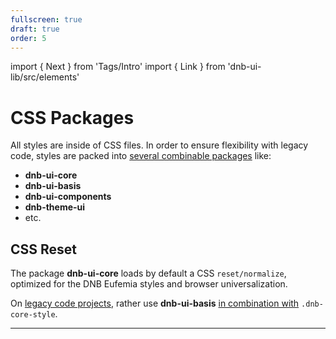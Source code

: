 ```yaml
---
fullscreen: true
draft: true
order: 5
---
```


import { Next } from 'Tags/Intro'
import { Link } from 'dnb-ui-lib/src/elements'

<Intro>

# CSS Packages

All styles are inside of CSS files. In order to ensure flexibility with legacy code, styles are packed into [several combinable packages](!/uilib/usage/customisation/styling) like:

- **dnb-ui-core**
- **dnb-ui-basis**
- **dnb-ui-components**
- **dnb-theme-ui**
- etc.

## CSS Reset

The package **dnb-ui-core** loads by default a CSS `reset/normalize`, optimized for the DNB Eufemia styles and browser universalization.

On [legacy code projects](!/uilib/usage/customisation/styling#how-to-deal-with-existing-styles), rather use **dnb-ui-basis** [in combination with](!/uilib/usage/customisation/styling#core-style) `.dnb-core-style`.

<!-- <Next href="/uilib/intro/06-typography?fullscreen">Next - Typography</Next> -->

---

<IntroFooter href="/uilib/intro/06-typography" text="Next - Typography" />

</Intro>
